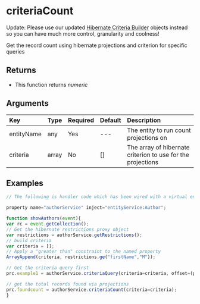 # criteriaCount

Update: Please use our updated [Hibernate Criteria Builder](../../criteria-queries/coldbox-criteria-builder/) objects instead so you can have much more control, granularity and coolness!

Get the record count using hibernate projections and criterion for specific queries

## Returns

* This function returns _numeric_

## Arguments

| Key | Type | Required | Default | Description |
| :--- | :--- | :--- | :--- | :--- |
| entityName | any | Yes | --- | The entity to run count projections on |
| criteria | array | No | \[\] | The array of hibernate criterion to use for the projections |

## Examples

```javascript
// The following is handler code which has been wired with a virtual entity service

property name="authorService" inject="entityService:Author";

function showAuthors(event){
var rc = event.getCollection();
// Get the hibernate restrictions proxy object
var restrictions = authorService.getRestrictions();
// build criteria
var criteria = [];
// Apply a "greater than" constraint to the named property
ArrayAppend(criteria, restrictions.ge("firstName","M"));

// Get the criteria query first        
prc.example1 = authorService.criteriaQuery(criteria=criteria, offset=(prc.boundaries.STARTROW-1), max=getSetting("PagingMaxRows"), sortOrder="firstName ASC");

// get the total records found via projections
prc.foundcount = authorService.criteriaCount(criteria=criteria);
}
```

